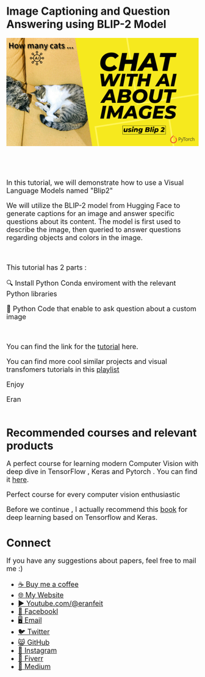 # Image Captioning and Question Answering using BLIP-2 Model

<p align="center">
  <img width="800" src="Chat with AI About Images using Blip2.png" "image">
</p>

##
<br/><br/> 

<font size= "4" >

In this tutorial, we will demonstrate how to use a Visual Language Models named "Blip2" 

We will utilize the BLIP-2 model from Hugging Face to generate captions for an image and answer specific questions about its content. 
The model is first used to describe the image, then queried to answer questions regarding objects and colors in the image. 


<br/>

This tutorial has 2 parts : 

🔍 Install Python Conda enviroment with the relevant Python libraries 

🐍 Python Code that enable to ask question about a custom image 

<br/>

You can find the link for the [tutorial](https://youtu.be/_kuGdmEFiVs) here. 

You can find more cool similar projects and visual transfomers tutorials in this [playlist](https://www.youtube.com/playlist?list=PLdkryDe59y4a2PRJda-Z7M7Sod7uQKT2d)

Enjoy

Eran
<br/><br/> 

</font>

# Recommended courses and relevant products 
<font size= "4" >

A perfect course for learning modern Computer Vision with deep dive in TensorFlow , Keras and Pytorch . You can find it [here](http://bit.ly/3HeDy1V).

Perfect course for every computer vision enthusiastic

Before we continue , I actually recommend this [book](https://amzn.to/3STWZ2N) for deep learning based on Tensorflow and Keras. 



</font>

# Connect

<font size= "4" >
If you have any suggestions about papers, feel free to mail me :)

- [☕ Buy me a coffee](https://ko-fi.com/eranfeit)
- [🌐 My Website](https://eranfeit.net)
- [▶️ Youtube.com/@eranfeit](https://www.youtube.com/channel/UCTiWJJhaH6BviSWKLJUM9sg)
- [🐙 Facebookl](https://www.facebook.com/groups/3080601358933585)
- [🖥️ Email](mailto:feitgemel@gmail.com)
- [🐦 Twitter](https://twitter.com/eran_feit )
- [😸 GitHub](https://github.com/feitgemel)
- [📸 Instagram](https://www.instagram.com/eran_feit/)
- [🤝 Fiverr ](https://www.fiverr.com/s/mB3Pbb)
- [📝 Medium ](https://medium.com/@feitgemel)


</font>

